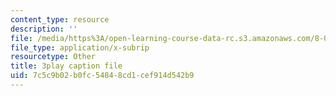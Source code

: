 ```yaml
---
content_type: resource
description: ''
file: /media/https%3A/open-learning-course-data-rc.s3.amazonaws.com/8-01sc-classical-mechanics-fall-2016/7c5c9b02b0fc54848cd1cef914d542b9_lw9W32ezQhM.vtt
file_type: application/x-subrip
resourcetype: Other
title: 3play caption file
uid: 7c5c9b02-b0fc-5484-8cd1-cef914d542b9
---
```

